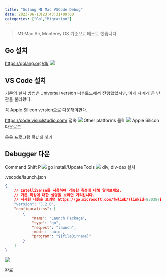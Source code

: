 ```yaml
---
title: "Golang M1 Mac VSCode Debug"
date: 2023-06-13T23:43:31+09:00
categories: ["Go","Migration"]
---
```


> M1 Mac Air, Monterey OS 기준으로 테스트 했습니다

## Go 설치
https://golang.org/dl/
![](https://images.velog.io/images/mingkyme/post/4069c4d0-7dc6-4b60-aae0-a173d731a4d9/image.png)

## VS Code 설치
기존의 설치 방법은 Universal version 다운로드해서 진행했었지만, 이게 나에게 큰 난관을 불러왔다.

꼭 Apple Silicon version으로 다운해야한다.

https://code.visualstudio.com/ 접속
![](https://images.velog.io/images/mingkyme/post/092cf077-0848-4fdc-9d37-d7eea9852d38/image.png)
Other platforms 클릭
![](https://images.velog.io/images/mingkyme/post/e5bf26cd-b593-4cd5-bd85-df23bbeefb0a/image.png)
Apple Silicon 다운로드

응용 프로그램 폴더에 넣기

## Debugger 다운
Command Shift P
![](https://images.velog.io/images/mingkyme/post/52e517f0-f556-4329-ae0b-36b4a75fcee5/image.png)
go install/Update Tools
![](https://images.velog.io/images/mingkyme/post/a5bfec7e-7d3c-4c9d-975c-2d7284e2efe8/image.png)
dlv, dlv-dap 설치

.vscode/launch.json
```json
{
    // IntelliSense를 사용하여 가능한 특성에 대해 알아보세요.
    // 기존 특성에 대한 설명을 보려면 가리킵니다.
    // 자세한 내용을 보려면 https://go.microsoft.com/fwlink/?linkid=830387을(를) 방문하세요.
    "version": "0.2.0",
    "configurations": [
        {
            "name": "Launch Package",
            "type": "go",
            "request": "launch",
            "mode": "auto",
            "program": "${fileDirname}"
        }
    ]
}
```

![](https://images.velog.io/images/mingkyme/post/2cb8d684-d8b6-4707-862e-881ce5ca5dea/image.png)

완료